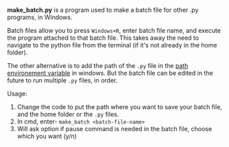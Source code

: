 **make_batch.py** is a program used to make a batch file for other .py programs, in Windows.

Batch files allow you to press `Windows+R`, enter batch file name, and execute the program attached to that batch file. This takes away the need to navigate to the python file from the terminal (if it's not already in the home folder). 

The other alternative is to add the path of the `.py` file in the [path environement variable](https://stackoverflow.com/questions/44272416/how-to-add-a-folder-to-path-environment-variable-in-windows-10-with-screensho) in windows. But the batch file can be edited in the future to run multiple `.py` files, in order.

Usage:
1. Change the code to put the path where you want to save your batch file, and the home folder or the `.py` files.
2. In cmd, enter- `make_batch <batch-file-name>`
3. Will ask option if pause command is needed in the batch file, choose which you want (y/n)
